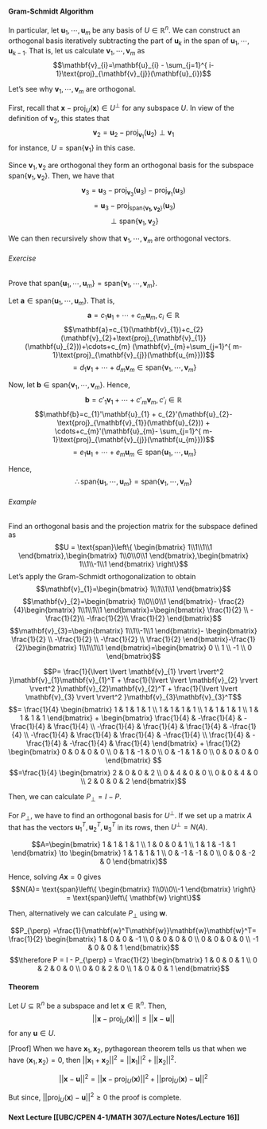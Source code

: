 #### Gram-Schmidt Algorithm
In particular, let $\mathbf{u}_{1},\cdots,\mathbf{u}_{m}$ be any basis of $U \in \mathbb{R}^n$. We can construct an orthogonal basis iteratively subtracting the part of $\mathbf{u}_{k}$ in the span of $\mathbf{u}_{1},\cdots,\mathbf{u}_{k - 1}$.
That is, let us calculate $\mathbf{v}_{1},\cdots,\mathbf{v}_{m}$ as 
$$\mathbf{v}_{i}=\mathbf{u}_{i} - \sum_{j=1}^{ i- 1}\text{proj}_{\mathbf{v}_{j}}(\mathbf{u}_{i})$$

Let’s see why $\mathbf{v}_{1},\cdots,\mathbf{v}_{m}$ are orthogonal.

First, recall that $\mathbf{x}-\text{proj}_{U}(\mathbf{x})\in U^\perp$ for any subspace $U$. In view of the definition of $\mathbf{v}_{2}$, this states that
$$\mathbf{v}_{2}=\mathbf{u}_{2}-\text{proj}_{\mathbf{v}_{1}}(\mathbf{u}_{2}) \perp \mathbf{v}_{1}$$
for instance, $U=\text{span}\{ \mathbf{v}_{1} \}$ in this case.

Since $\mathbf{v}_{1},\mathbf{v}_{2}$ are orthogonal they form an orthogonal basis for the subspace $\text{span}\{ \mathbf{v}_{1},\mathbf{v}_{2} \}$. Then, we have that
$$\mathbf{v}_{3}=\mathbf{u}_{3}-\text{proj}_{\mathbf{v}_{3}}(\mathbf{u}_{3}) - \text{proj}_{\mathbf{v}_{1}}(\mathbf{u}_{3})$$
$$=\mathbf{u}_{3}-\text{proj}_{\text{span}\{ \mathbf{v_{1},\mathbf{v}_{2}} \}}(\mathbf{u}_{3})$$
$$\perp \text{span}\{ \mathbf{v}_{1},\mathbf{v}_{2} \}$$

We can then recursively show that $\mathbf{v}_{1},\cdots,\mathbf{v}_{m}$ are orthogonal vectors.

###### Exercise
Prove that $\text{span}\{ \mathbf{u}_{1},\cdots,\mathbf{u}_{m} \}=\text{span}\{ \mathbf{v}_{1},\cdots,\mathbf{v}_{m} \}$.

Let $\mathbf{a} \in  \text{span}\{ \mathbf{u}_{1},\cdots,\mathbf{u}_{m} \}$. That is, $$\mathbf{a}=c_{1}\mathbf{u}_{1}+\cdots+c_{m}\mathbf{u}_{m},c_{i}\in \mathbb{R}$$
$$\mathbf{a}=c_{1}(\mathbf{v}_{1})+c_{2}(\mathbf{v}_{2}+\text{proj}_{\mathbf{v}_{1}}(\mathbf{u}_{2}))+\cdots+c_{m} (\mathbf{v}_{m}+\sum_{j=1}^{ m- 1}\text{proj}_{\mathbf{v}_{j}}(\mathbf{u_{m}}))$$
$$=d_{1}\mathbf{v}_{1}+\cdots+d_{m}\mathbf{v}_{m} \in \text{span} \{ \mathbf{v}_{1},\cdots,\mathbf{v}_{m} \}$$

Now, let $\mathbf{b} \in \text{span} \{ \mathbf{v}_{1},\cdots,\mathbf{v}_{m} \}$. Hence,
$$\mathbf{b}=c'_{1}\mathbf{v}_{1}+\cdots+c'_{m}\mathbf{v}_{m},c'_{i}\in \mathbb{R}$$
$$\mathbf{b}=c_{1}'\mathbf{u}_{1} + c_{2}'(\mathbf{u}_{2}-\text{proj}_{\mathbf{v}_{1}}(\mathbf{u}_{2})) + \cdots+c_{m}'(\mathbf{u}_{m}- \sum_{j=1}^{ m- 1}\text{proj}_{\mathbf{v}_{j}}(\mathbf{u_{m}}))$$
$$=e_{1}\mathbf{u}_{1}+\cdots+e_{m}\mathbf{u}_{m}\in \text{span}\{ \mathbf{u}_{1},\cdots,\mathbf{u}_{m} \}$$

Hence,
$$\therefore \text{span}\{ \mathbf{u}_{1},\cdots,\mathbf{u}_{m} \}=\text{span}\{ \mathbf{v}_{1},\cdots,\mathbf{v}_{m} \}$$

###### Example
Find an orthogonal basis and the projection matrix for the subspace defined as
$$U = \text{span}\left\{ \begin{bmatrix}
1\\1\\1\\1
\end{bmatrix},\begin{bmatrix}
1\\0\\0\\1
\end{bmatrix},\begin{bmatrix}
1\\1\\-1\\1
\end{bmatrix} \right\}$$
Let’s apply the Gram-Schmidt orthogonalization to obtain
$$\mathbf{v}_{1}=\begin{bmatrix}
1\\1\\1\\1
\end{bmatrix}$$
$$\mathbf{v}_{2}=\begin{bmatrix}
1\\0\\0\\1
\end{bmatrix}- \frac{2}{4}\begin{bmatrix}
1\\1\\1\\1
\end{bmatrix}=\begin{bmatrix}
\frac{1}{2} \\ -\frac{1}{2}\\ -\frac{1}{2}\\ \frac{1}{2}
\end{bmatrix}$$
$$\mathbf{v}_{3}=\begin{bmatrix}
1\\1\\-1\\1
\end{bmatrix}- \begin{bmatrix}
\frac{1}{2} \\ -\frac{1}{2} \\ -\frac{1}{2} \\ \frac{1}{2}
\end{bmatrix}-\frac{1}{2}\begin{bmatrix}
1\\1\\1\\1
\end{bmatrix}=\begin{bmatrix}
0 \\ 1 \\ -1 \\ 0
\end{bmatrix}$$

$$P= \frac{1}{\lvert \lvert \mathbf{v}_{1} \rvert  \rvert^2 }\mathbf{v}_{1}\mathbf{v}_{1}^T + \frac{1}{\lvert \lvert \mathbf{v}_{2} \rvert  \rvert^2 }\mathbf{v}_{2}\mathbf{v}_{2}^T + \frac{1}{\lvert \lvert \mathbf{v}_{3} \rvert  \rvert^2 }\mathbf{v}_{3}\mathbf{v}_{3}^T$$
$$= \frac{1}{4} \begin{bmatrix}
1 & 1 & 1 & 1 \\
1 & 1 & 1 & 1 \\
1 & 1 & 1 & 1 \\
1 & 1 & 1 & 1
\end{bmatrix} + \begin{bmatrix}
\frac{1}{4} & -\frac{1}{4} & -\frac{1}{4} & \frac{1}{4} \\
-\frac{1}{4} & \frac{1}{4}  & \frac{1}{4} & -\frac{1}{4}  \\
-\frac{1}{4} & \frac{1}{4} & \frac{1}{4} & -\frac{1}{4} \\
\frac{1}{4} & -\frac{1}{4} & -\frac{1}{4} & \frac{1}{4}
\end{bmatrix} + \frac{1}{2} \begin{bmatrix}
0 & 0 & 0 & 0 \\
0 & 1 & -1 & 0 \\
0 & -1 & 1 & 0 \\
0 & 0 & 0 & 0
\end{bmatrix} $$
$$=\frac{1}{4} \begin{bmatrix}
2 & 0 & 0 & 2 \\
0 & 4 & 0 & 0 \\
0 & 0 & 4 & 0 \\
2 & 0 & 0 & 2
\end{bmatrix}$$

Then, we can calculate $P_{\perp}=I - P$.

For $P_{\perp}$, we have to find an orthogonal basis for $U^\perp$. If we set up a matrix $A$ that has the vectors $\mathbf{u}_{1}^T,\mathbf{u}_{2}^T,\mathbf{u}_{3}^T$ in its rows, then $U^\perp = N(A)$.

$$A=\begin{bmatrix}
1 & 1 & 1 & 1 \\
1 & 0 & 0 & 1 \\
1 & 1 & -1 & 1
\end{bmatrix} \to \begin{bmatrix}
1 & 1 & 1 & 1 \\
0 & -1 & -1 & 0 \\
0 & 0 & -2 & 0
\end{bmatrix}$$

Hence, solving $A\mathbf{x}=0$ gives
$$N(A)= \text{span}\left\{ \begin{bmatrix}
1\\0\\0\\-1
\end{bmatrix} \right\} = \text{span}\left\{ \mathbf{w} \right\}$$

Then, alternatively we can calculate $P_\perp$ using $\mathbf{w}$.

$$P_{\perp} =\frac{1}{\mathbf{w}^T\mathbf{w}}\mathbf{w}\mathbf{w}^T= \frac{1}{2} \begin{bmatrix}
1 & 0 & 0 & -1 \\
0 & 0 & 0 & 0 \\
0 & 0 & 0 & 0 \\
-1 & 0 & 0 & 1
\end{bmatrix}$$
$$\therefore P = I - P_{\perp} = \frac{1}{2} \begin{bmatrix}
1 & 0 & 0 & 1 \\
0 & 2 & 0 & 0 \\
0 & 0 & 2 & 0 \\
1 & 0 & 0 & 1
\end{bmatrix}$$

#### Theorem
Let $U \subseteq \mathbb{R}^n$ be a subspace and let $\mathbf{x} \in \mathbb{R}^n$. Then,
$$\lvert \lvert \mathbf{x}- \text{proj}_{U}(\mathbf{x}) \rvert  \rvert \leq \lvert \lvert \mathbf{x} - \mathbf{u} \rvert  \rvert $$
for any $\mathbf{u} \in U$.

[Proof]
When we have $\mathbf{x}_{1},\mathbf{x}_{2}$, pythagorean theorem tells us that when we have $\langle \mathbf{x}_{1},\mathbf{x}_{2} \rangle = 0$, then $\lvert \lvert \mathbf{x}_{1} + \mathbf{x}_{2} \rvert \rvert^2 = \lvert \lvert \mathbf{x}_{1} \rvert \rvert^2+\lvert \lvert \mathbf{x}_{2} \rvert \rvert^2$.

$$\lvert \lvert \mathbf{x}-\mathbf{u} \rvert  \rvert ^2 =\lvert \lvert \mathbf{x}-\text{proj}_{U}(\mathbf{x}) \rvert  \rvert^2 + \lvert \lvert \text{proj}_{U}(\mathbf{x})-\mathbf{u} \rvert  \rvert ^2 $$

But since, $\lvert \lvert \text{proj}_{U}(\mathbf{x})-\mathbf{u} \rvert  \rvert ^2  \geq 0$ the proof is complete.

#### Next Lecture [[UBC/CPEN 4-1/MATH 307/Lecture Notes/Lecture 16]]
